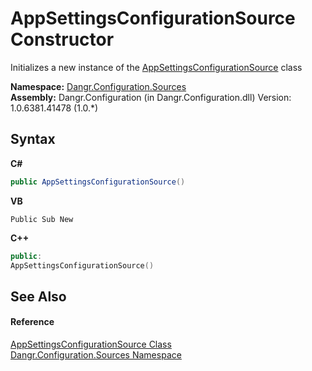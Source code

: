 # AppSettingsConfigurationSource Constructor 
 

Initializes a new instance of the <a href="T_Dangr_Configuration_Sources_AppSettingsConfigurationSource">AppSettingsConfigurationSource</a> class

**Namespace:**&nbsp;<a href="N_Dangr_Configuration_Sources">Dangr.Configuration.Sources</a><br />**Assembly:**&nbsp;Dangr.Configuration (in Dangr.Configuration.dll) Version: 1.0.6381.41478 (1.0.*)

## Syntax

**C#**<br />
``` C#
public AppSettingsConfigurationSource()
```

**VB**<br />
``` VB
Public Sub New
```

**C++**<br />
``` C++
public:
AppSettingsConfigurationSource()
```


## See Also


#### Reference
<a href="T_Dangr_Configuration_Sources_AppSettingsConfigurationSource">AppSettingsConfigurationSource Class</a><br /><a href="N_Dangr_Configuration_Sources">Dangr.Configuration.Sources Namespace</a><br />